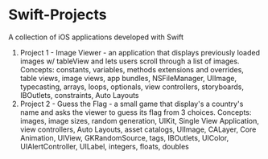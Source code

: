 # Swift-Projects
A collection of iOS applications developed with Swift

1. Project 1  - Image Viewer - an application that displays previously loaded images w/ tableView and lets users scroll through a list of images. Concepts: constants, variables, methods extensions and overrides, table views, image views, app bundles, NSFileManager, UIImage, typecasting, arrays, loops, optionals, view controllers, storyboards, IBOutlets, constraints, Auto Layouts
2. Project 2 - Guess the Flag - a small game that display's a country's name and asks the viewer to guess its flag from 3 choices. Concepts: images, image sizes, random generation, UIKit, Single View Application, view controllers, Auto Layouts, asset catalogs, UIImage, CALayer, Core Animation, UIView, GKRandomSource, tags, IBOutlets, UIColor, UIAlertController, UILabel, integers, floats, doubles

